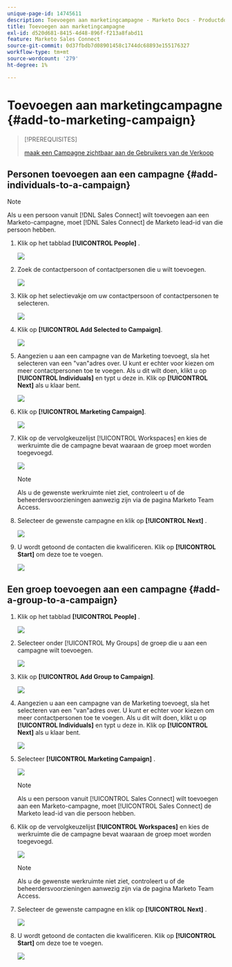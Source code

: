 ```yaml
---
unique-page-id: 14745611
description: Toevoegen aan marketingcampagne - Marketo Docs - Productdocumentatie
title: Toevoegen aan marketingcampagne
exl-id: d520d681-8415-4d48-896f-f213a8fabd11
feature: Marketo Sales Connect
source-git-commit: 0d37fbdb7d08901458c1744dc68893e155176327
workflow-type: tm+mt
source-wordcount: '279'
ht-degree: 1%

---
```


# Toevoegen aan marketingcampagne {#add-to-marketing-campaign}

>[!PREREQUISITES]
>
>[ maak een Campagne zichtbaar aan de Gebruikers van de Verkoop ](/help/marketo/product-docs/marketo-sales-connect/marketo/make-a-campaign-visible-to-sales-connect-users.md)

## Personen toevoegen aan een campagne {#add-individuals-to-a-campaign}

>[!NOTE]
>
>Als u een persoon vanuit [!DNL Sales Connect] wilt toevoegen aan een Marketo-campagne, moet [!DNL Sales Connect] de Marketo lead-id van die persoon hebben.

1. Klik op het tabblad **[!UICONTROL People]** .

   ![](assets/one-3.png)

1. Zoek de contactpersoon of contactpersonen die u wilt toevoegen.

   ![](assets/two-3.png)

1. Klik op het selectievakje om uw contactpersoon of contactpersonen te selecteren.

   ![](assets/three-3.png)

1. Klik op **[!UICONTROL Add Selected to Campaign]**.

   ![](assets/four-3.png)

1. Aangezien u aan een campagne van de Marketing toevoegt, sla het selecteren van een &quot;van&quot;adres over. U kunt er echter voor kiezen om meer contactpersonen toe te voegen. Als u dit wilt doen, klikt u op **[!UICONTROL Individuals]** en typt u deze in. Klik op **[!UICONTROL Next]** als u klaar bent.

   ![](assets/five-2.png)

1. Klik op **[!UICONTROL Marketing Campaign]**.

   ![](assets/six-1.png)

1. Klik op de vervolgkeuzelijst [!UICONTROL Workspaces] en kies de werkruimte die de campagne bevat waaraan de groep moet worden toegevoegd.

   ![](assets/seven-1.png)

   >[!NOTE]
   >
   >Als u de gewenste werkruimte niet ziet, controleert u of de beheerdersvoorzieningen aanwezig zijn via de pagina Marketo Team Access.

1. Selecteer de gewenste campagne en klik op **[!UICONTROL Next]** .

   ![](assets/eight.png)

1. U wordt getoond de contacten die kwalificeren. Klik op **[!UICONTROL Start]** om deze toe te voegen.

   ![](assets/nine.png)

## Een groep toevoegen aan een campagne {#add-a-group-to-a-campaign}

1. Klik op het tabblad **[!UICONTROL People]** .

   ![](assets/one-3.png)

1. Selecteer onder [!UICONTROL My Groups] de groep die u aan een campagne wilt toevoegen.

   ![](assets/eleven.png)

1. Klik op **[!UICONTROL Add Group to Campaign]**.

   ![](assets/twelve.png)

1. Aangezien u aan een campagne van de Marketing toevoegt, sla het selecteren van een &quot;van&quot;adres over. U kunt er echter voor kiezen om meer contactpersonen toe te voegen. Als u dit wilt doen, klikt u op **[!UICONTROL Individuals]** en typt u deze in. Klik op **[!UICONTROL Next]** als u klaar bent.

   ![](assets/thirteen.png)

1. Selecteer **[!UICONTROL Marketing Campaign]** .

   ![](assets/six-1.png)

   >[!NOTE]
   >
   >Als u een persoon vanuit [!UICONTROL Sales Connect] wilt toevoegen aan een Marketo-campagne, moet [!UICONTROL Sales Connect] de Marketo lead-id van die persoon hebben.

1. Klik op de vervolgkeuzelijst **[!UICONTROL Workspaces]** en kies de werkruimte die de campagne bevat waaraan de groep moet worden toegevoegd.

   ![](assets/seven-1.png)

   >[!NOTE]
   >
   >Als u de gewenste werkruimte niet ziet, controleert u of de beheerdersvoorzieningen aanwezig zijn via de pagina Marketo Team Access.

1. Selecteer de gewenste campagne en klik op **[!UICONTROL Next]** .

   ![](assets/eight.png)

1. U wordt getoond de contacten die kwalificeren. Klik op **[!UICONTROL Start]** om deze toe te voegen.

   ![](assets/nine.png)
